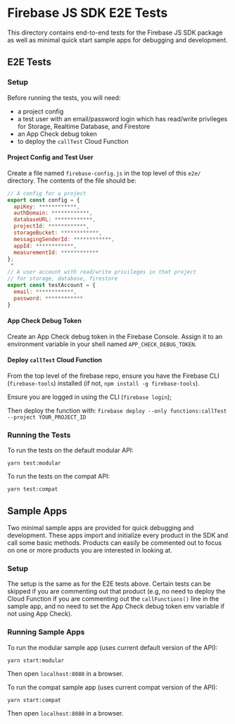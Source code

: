 # Firebase JS SDK E2E Tests

This directory contains end-to-end tests for the Firebase JS SDK package as well as minimal quick start sample apps for debugging and development.

## E2E Tests

### Setup

Before running the tests, you will need:

- a project config
- a test user with an email/password login which has read/write privileges for Storage, Realtime Database, and Firestore
- an App Check debug token
- to deploy the `callTest` Cloud Function

#### Project Config and Test User

Create a file named `firebase-config.js` in the top level of this `e2e/` directory. The contents of the file should be:

```javascript
// A config for a project
export const config = {
  apiKey: ************,
  authDomain: ************,
  databaseURL: ************,
  projectId: ************,
  storageBucket: ************,
  messagingSenderId: ************,
  appId: ************,
  measurementId: ************
};
 *
// A user account with read/write privileges in that project
// for storage, database, firestore
export const testAccount = {
  email: ************,
  password: ************
}
```

#### App Check Debug Token

Create an App Check debug token in the Firebase Console. Assign it to an environment variable in your shell named `APP_CHECK_DEBUG_TOKEN`.

#### Deploy `callTest` Cloud Function

From the top level of the firebase repo, ensure you have the Firebase CLI (`firebase-tools`) installed (if not, `npm install -g firebase-tools`).

Ensure you are logged in using the CLI (`firebase login`);

Then deploy the function with:
`firebase deploy --only functions:callTest --project YOUR_PROJECT_ID`

### Running the Tests

To run the tests on the default modular API:

```
yarn test:modular
```

To run the tests on the compat API:

```
yarn test:compat
```

## Sample Apps

Two minimal sample apps are provided for quick debugging and development. These apps import and initialize every product in the SDK and call some basic methods. Products can easily be commented out to focus on one or more products you are interested in looking at.

### Setup

The setup is the same as for the E2E tests above. Certain tests can be skipped if you are commenting out that product (e.g, no need to deploy the Cloud Function if you are commenting out the `callFunctions()` line in the sample app, and no need to set the App Check debug token env variable if not using App Check).

### Running Sample Apps

To run the modular sample app (uses current default version of the API):

```
yarn start:modular
```

Then open `localhost:8080` in a browser.

To run the compat sample app (uses current compat version of the API):

```
yarn start:compat
```

Then open `localhost:8080` in a browser.